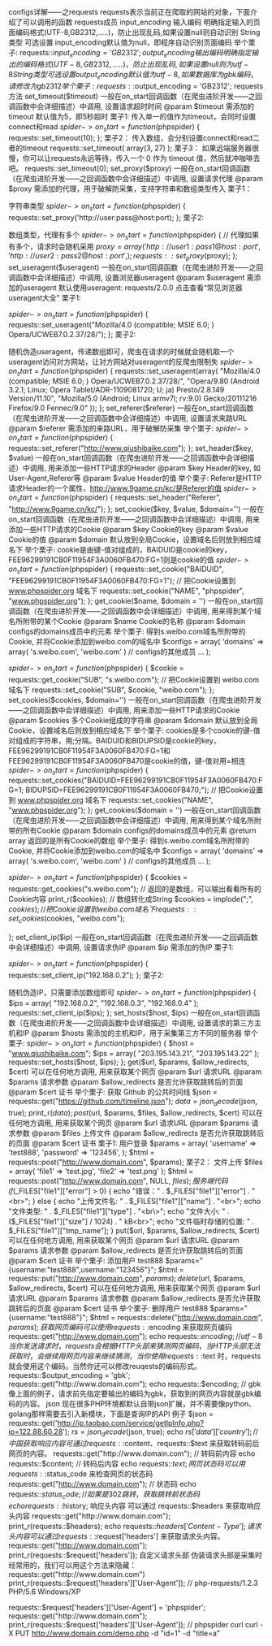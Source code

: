 configs详解——之requests
requests表示当前正在爬取的网站的对象，下面介绍了可以调用的函数
requests成员
input_encoding
输入编码
明确指定输入的页面编码格式(UTF-8,GB2312,…..)，防止出现乱码,如果设置null则自动识别
String类型 可选设置
input_encoding默认值为null，即程序自动识别页面编码
举个栗子:
requests::$input_encoding = 'GB2312';
output_encoding
输出编码
明确指定输出的编码格式(UTF-8,GB2312,…..)，防止出现乱码,如果设置null则为utf-8
String类型 可选设置
output_encoding默认值为utf-8, 如果数据库为gbk编码，请修改为gb2312
举个栗子:
requests::$output_encoding = 'GB2312';
requests方法
set_timeout($timeout)
一般在on_start回调函数（在爬虫进阶开发——之回调函数中会详细描述）中调用, 设置请求超时时间
@param $timeout 需添加的timeout
默认值为5，即5秒超时
栗子1:
传入单一的值作为timeout，会同时设置connect和read
$spider->on_start = function($phpspider) 
{
    requests::set_timeout(10);
};
栗子2：
传入数组，会分别设置connect和read二者的timeout
requests::set_timeout( array(3, 27) );
栗子3：
如果远端服务器很慢，你可以让requests永远等待，传入一个 0 作为 timeout 值，然后就冲咖啡去吧。
requests::set_timeout(0);
set_proxy($proxy)
一般在on_start回调函数（在爬虫进阶开发——之回调函数中会详细描述）中调用, 设置请求代理
@param $proxy 需添加的代理，用于破解防采集，支持字符串和数组类型传入
栗子1：

字符串类型
$spider->on_start = function($phpspider) 
{
    requests::set_proxy('http://user:pass@host:port);
};
栗子2:

数组类型，代理有多个
$spider->on_start = function($phpspider) 
{
    // 代理如果有多个，请求时会随机采用
    $proxy = array(
        'http://user1:pass1@host:port',
        'http://user2:pass2@host:port',
    );
    requests::set_proxy($proxy);
};
set_useragent($useragent)
一般在on_start回调函数（在爬虫进阶开发——之回调函数中会详细描述）中调用, 设置浏览器useragent
@param $useragent 需添加的useragent
默认使用useragent: requests/2.0.0
点击查看“常见浏览器useragent大全”
栗子1:

$spider->on_start = function($phpspider) 
{
    requests::set_useragent("Mozilla/4.0 (compatible; MSIE 6.0; ) Opera/UCWEB7.0.2.37/28/");
};
栗子2:

随机伪造useragent，传递数组即可，爬虫在请求的时候就会随机取一个useragent访问对方网站，让对方网站对useragent的反爬虫限制失
$spider->on_start = function($phpspider) 
{
    requests::set_useragent(array(
        "Mozilla/4.0 (compatible; MSIE 6.0; ) Opera/UCWEB7.0.2.37/28/",
        "Opera/9.80 (Android 3.2.1; Linux; Opera Tablet/ADR-1109081720; U; ja) Presto/2.8.149 Version/11.10",
        "Mozilla/5.0 (Android; Linux armv7l; rv:9.0) Gecko/20111216 Firefox/9.0 Fennec/9.0"
    ));
};
set_referer($referer)
一般在on_start回调函数（在爬虫进阶开发——之回调函数中会详细描述）中调用, 设置请求来路URL
@param $referer 需添加的来路URL，用于破解防采集
举个栗子:
$spider->on_start = function($phpspider) 
{
    requests::set_referer("http://www.qiushibaike.com");
};
set_header($key, $value)
一般在on_start回调函数（在爬虫进阶开发——之回调函数中会详细描述）中调用, 用来添加一些HTTP请求的Header
@param $key Header的key, 如User-Agent,Referer等
@param $value Header的值
举个栗子:
Referer是HTTP请求Header的一个属性，http://www.9game.cn/kc/是Referer的值
$spider->on_start = function($phpspider) 
{
    requests::set_header("Referer", "http://www.9game.cn/kc/");
};
set_cookie($key, $value, $domain='')
一般在on_start回调函数（在爬虫进阶开发——之回调函数中会详细描述）中调用, 用来添加一些HTTP请求的Cookie
@param $key Cookie的key
@param $value Cookie的值
@param $domain 默认放到全局Cookie，设置域名后则放到相应域名下
举个栗子:
cookie是由键-值对组成的，BAIDUID是cookie的key，FEE96299191CB0F11954F3A0060FB470:FG=1则是cookie的值
$spider->on_start = function($phpspider) 
{
    requests::set_cookie("BAIDUID", "FEE96299191CB0F11954F3A0060FB470:FG=1");
    // 把Cookie设置到 www.phpspider.org 域名下
    requests::set_cookie("NAME", "phpspider", "www.phpspider.org");
};
get_cookie($name, $domain = '')
一般在on_start回调函数（在爬虫进阶开发——之回调函数中会详细描述）中调用, 用来得到某个域名所附带的某个Cookie
@param $name Cookie的名称
@param $domain configs的domains成员中的元素
举个栗子:
得到s.weibo.com域名所附带的Cookie, 并将Cookie添加到weibo.com的域名中
$configs = array(
    'domains' => array(
        's.weibo.com',
        'weibo.com'
    )
    // configs的其他成员
    ...
);

$spider->on_start = function($phpspider) 
{
    $cookie = requests::get_cookie("SUB", "s.weibo.com");
    // 把Cookie设置到 weibo.com 域名下
    requests::set_cookie("SUB", $cookie, "weibo.com");
};
set_cookies($cookies, $domain='')
一般在on_start回调函数（在爬虫进阶开发——之回调函数中会详细描述）中调用, 用来添加一些HTTP请求的Cookie
@param $cookies 多个Cookie组成的字符串
@param $domain 默认放到全局Cookie，设置域名后则放到相应域名下
举个栗子:
cookies是多个cookie的键-值对组成的字符串，用;分隔。BAIDUID和BIDUPSID是cookie的key，FEE96299191CB0F11954F3A0060FB470:FG=1和FEE96299191CB0F11954F3A0060FB470是cookie的值，键-值对用=相连
$spider->on_start = function($phpspider) 
{
    requests::set_cookies("BAIDUID=FEE96299191CB0F11954F3A0060FB470:FG=1; BIDUPSID=FEE96299191CB0F11954F3A0060FB470;");
    // 把Cookie设置到 www.phpspider.org 域名下
    requests::set_cookies("NAME", "www.phpspider.org");
};
get_cookies($domain = '')
一般在on_start回调函数（在爬虫进阶开发——之回调函数中会详细描述）中调用, 用来得到某个域名所附带的所有Cookie
@param $domain configs的domains成员中的元素
@return array 返回的是所有Cookie的数组
举个栗子:
得到s.weibo.com域名所附带的Cookie, 并将Cookie添加到weibo.com的域名中
$configs = array(
    'domains' => array(
        's.weibo.com',
        'weibo.com'
    )
    // configs的其他成员
    ...
);

$spider->on_start = function($phpspider) 
{
    $cookies = requests::get_cookies("s.weibo.com");
    // 返回的是数组，可以输出看看所有的Cookie内容
    print_r($cookies);
    // 数组转化成String
    $cookies = implode(";", $cookies);
    // 把Cookie设置到 weibo.com 域名下
    requests::set_cookies($cookies, "weibo.com");

};
set_client_ip($ip)
一般在on_start回调函数（在爬虫进阶开发——之回调函数中会详细描述）中调用, 设置请求伪IP
@param $ip 需添加的伪IP
栗子1:

$spider->on_start = function($phpspider) 
{
    requests::set_client_ip("192.168.0.2");
};
栗子2:

随机伪造IP，只需要添加数组即可
$spider->on_start = function($phpspider) 
{
    $ips = array(
        "192.168.0.2",
        "192.168.0.3",
        "192.168.0.4"
    );
    requests::set_client_ip($ips);
};
set_hosts($host, $ips)
一般在on_start回调函数（在爬虫进阶开发——之回调函数中会详细描述）中调用, 设置请求的第三方主机和IP
@param $hosts 需添加的主机和IP，用于采集第三方不同的服务器
举个栗子:
$spider->on_start = function($phpspider) 
{
    $host = "www.qiushibaike.com";
    $ips = array(
        "203.195.143.21",
        "203.195.143.22"
    );
    requests::set_hosts($host, $ips);
};
get($url, $params, $allow_redirects, $cert)
可以在任何地方调用, 用来获取某个网页
@param $url 请求URL
@param $params 请求参数
@param $allow_redirects 是否允许获取跳转后的页面
@param $cert 证书
举个栗子:
获取 Github 的公共时间线
$json = requests::get("https://github.com/timeline.json");
$data = json_decode($json, true);
print_r($data);
post($url, $params, $files, $allow_redirects, $cert)
可以在任何地方调用, 用来获取某个网页
@param $url 请求URL
@param $params 请求参数
@param $files 上传文件
@param $allow_redirects 是否允许获取跳转后的页面
@param $cert 证书
栗子1:
用户登录
$params = array(
    'username' => 'test888',
    'password' => '123456',
);
$html = requests::post("http://www.domain.com", $params);
栗子2：
文件上传
$files = array(
    'file1' => 'test.jpg',
    'file2' => 'test.png'
);
$html = requests::post("http://www.domain.com", NULL, $files);
服务端代码
if ($_FILES["file1"]["error"] > 0)
{
    echo "错误：" . $_FILES["file1"]["error"] . "<br\>";
}
else
{
    echo "上传文件名: " . $_FILES["file1"]["name"] . "<br\>";
    echo "文件类型: " . $_FILES["file1"]["type"] . "<br\>";
    echo "文件大小: " . ($_FILES["file1"]["size"] / 1024) . " kB<br\>";
    echo "文件临时存储的位置: " . $_FILES["file1"]["tmp_name"];
}
put($url, $params, $allow_redirects, $cert)
可以在任何地方调用, 用来获取某个网页
@param $url 请求URL
@param $params 请求参数
@param $allow_redirects 是否允许获取跳转后的页面
@param $cert 证书
举个栗子:
添加用户 test888
$params="{username:\"test888\",username:\"123456\"}";
$html = requests::put("http://www.domain.com", $params);
delete($url, $params, $allow_redirects, $cert)
可以在任何地方调用, 用来获取某个网页
@param $url 请求URL
@param $params 请求参数
@param $allow_redirects 是否允许获取跳转后的页面
@param $cert 证书
举个栗子:
删除用户 test888
$params="{username:\"test888\"}";
$html = requests::delete("http://www.domain.com", $params);
获取网页编码
可以使用 requests::$encoding 来获取网页编码
requests::get("http://www.domain.com");
echo requests::$encoding;
// utf-8
当你发送请求时，requests会根据HTTP头部来猜测网页编码，当HTTP头部无法获取时，会继续用网页内容来继续猜测，当你使用 requests::$text 时，requests就会使用这个编码。当然你还可以修改reuqests的编码形式。
requests::$output_encoding = 'gbk';
requests::get("http://www.domain.com");
echo requests::$encoding;
// gbk
像上面的例子，请求前先指定要输出的编码为gbk，获取到的网页内容就是gbk编码的内容。
json
现在很多PHP环境都默认自带json扩展，并不需要像python、golang那样需要去引入新模块，下面是查询IP的API 例子
$json = requests::get('http://ip.taobao.com/service/getIpInfo.php?ip=122.88.60.28');
$rs = json_decode($json, true);
echo $rs['data']['country'];
// 中国
获取响应内容
可通过 requests::$content、requests::$text 来获取转码前后网页的内容。
requests::get("http://www.domain.com");
// 转码前内容
echo requests::$content;
// 转码后内容
echo requests::$text;
网页状态码
可以用 requests::$status_code 来检查网页的状态码
requests::get("http://www.domain.com");
// 状态码
echo requests::$status_code;
// 如果是302跳转，获取跳转前状态码
echo requests::$history;
响应头内容
可以通过 requests::$headers 来获取响应头内容
requests::get("http://www.domain.com");
print_r(requests::$headers);
echo requests::$headers['Content-Type'];
请求头内容
可以通过 requests::$request['headers'] 来获取请求头内容。
requests::get("http://www.domain.com");
print_r(requests::$request['headers']);
自定义请求头部
伪装请求头部是采集时经常用的，我们可以用这个方法来隐藏：
requests::get("http://www.domain.com")
print_r(requests::$request['headers']['User-Agent']);
// php-requests/1.2.3 PHP/5.6 Windows/XP

requests::$request['headers']['User-Agent'] = 'phpspider';
requests::get("http://www.domain.com");
print_r(requests::$request['headers']['User-Agent']);
// phpspider
curl
curl -X PUT http://www.domain.com/demo.php -d "id=1" -d "title=a"